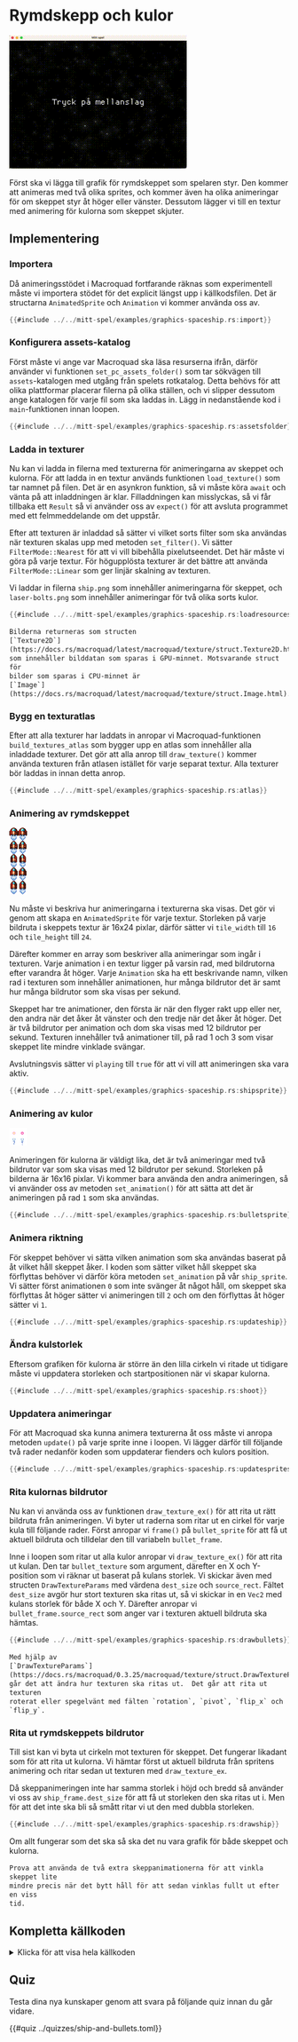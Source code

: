 # Rymdskepp och kulor

![Screenshot](images/graphics-spaceship.gif#center)

Först ska vi lägga till grafik för rymdskeppet som spelaren styr. Den kommer
att animeras med två olika sprites, och kommer även ha olika animeringar för
om skeppet styr åt höger eller vänster. Dessutom lägger vi till en textur med
animering för kulorna som skeppet skjuter.

## Implementering

### Importera

Då animeringsstödet i Macroquad fortfarande räknas som experimentell måste vi
importera stödet för det explicit längst upp i källkodsfilen. Det är
structarna `AnimatedSprite` och `Animation` vi kommer använda oss av.

```rust
{{#include ../../mitt-spel/examples/graphics-spaceship.rs:import}}
```

### Konfigurera assets-katalog

Först måste vi ange var Macroquad ska läsa resurserna ifrån, därför använder
vi funktionen `set_pc_assets_folder()` som tar sökvägen till
`assets`-katalogen med utgång från spelets rotkatalog. Detta behövs för att
olika plattformar placerar filerna på olika ställen, och vi slipper dessutom
ange katalogen för varje fil som ska laddas in. Lägg in nedanstående kod i
`main`-funktionen innan loopen. 

```rust
{{#include ../../mitt-spel/examples/graphics-spaceship.rs:assetsfolder}}
```

### Ladda in texturer

Nu kan vi ladda in filerna med texturerna för animeringarna av skeppet och
kulorna. För att ladda in en textur används funktionen `load_texture()` som
tar namnet på filen. Det är en asynkron funktion, så vi måste köra `await` och
vänta på att inladdningen är klar. Filladdningen kan misslyckas, så vi får
tillbaka ett `Result` så vi använder oss av `expect()` för att avsluta
programmet med ett felmmeddelande om det uppstår. 

Efter att texturen är inladdad så sätter vi vilket sorts filter som ska
användas när texturen skalas upp med metoden `set_filter()`. Vi sätter
`FilterMode::Nearest` för att vi vill bibehålla pixelutseendet. Det här måste
vi göra på varje textur. För högupplösta texturer är det bättre att använda
`FilterMode::Linear` som ger linjär skalning av texturen.

Vi laddar in filerna `ship.png` som innehåller animeringarna för skeppet, och
`laser-bolts.png` som innehåller animeringar för två olika sorts kulor.

```rust
{{#include ../../mitt-spel/examples/graphics-spaceship.rs:loadresources}}
```

```admonish info
Bilderna returneras som structen
[`Texture2D`](https://docs.rs/macroquad/latest/macroquad/texture/struct.Texture2D.html)
som innehåller bilddatan som sparas i GPU-minnet. Motsvarande struct för
bilder som sparas i CPU-minnet är
[`Image`](https://docs.rs/macroquad/latest/macroquad/texture/struct.Image.html).
```

### Bygg en texturatlas

Efter att alla texturer har laddats in anropar vi Macroquad-funktionen
`build_textures_atlas` som bygger upp en atlas som innehåller alla inladdade
texturer. Det gör att alla anrop till `draw_texture()` kommer använda texturen
från atlasen istället för varje separat textur. Alla texturer bör laddas in
innan detta anrop.

```rust
{{#include ../../mitt-spel/examples/graphics-spaceship.rs:atlas}}
```

### Animering av rymdskeppet

![Spritesheet för rymdskeppet](assets/ship.png#pixelated)

Nu måste vi beskriva hur animeringarna i texturerna ska visas. Det gör vi
genom att skapa en `AnimatedSprite` för varje textur. Storleken på varje
bildruta i skeppets textur är 16x24 pixlar, därför sätter vi `tile_width` till
`16` och `tile_height` till `24`.

Därefter kommer en array som beskriver alla animeringar som ingår i texturen.
Varje animation i en textur ligger på varsin rad, med bildrutorna efter
varandra åt höger. Varje `Animation` ska ha ett beskrivande namn, vilken rad
i texturen som innehåller animationen, hur många bildrutor det är samt hur
många bildrutor som ska visas per sekund.

Skeppet har tre animationer, den första är när den flyger rakt upp eller ner,
den andra när det åker åt vänster och den tredje när det åker åt höger. Det är
två bildrutor per animation och dom ska visas med 12 bildrutor per sekund.
Texturen innehåller två animationer till, på rad 1 och 3 som visar skeppet
lite mindre vinklade svängar.

Avslutningsvis sätter vi `playing` till `true` för att vi vill att animeringen
ska vara aktiv.

```rust
{{#include ../../mitt-spel/examples/graphics-spaceship.rs:shipsprite}}
```

### Animering av kulor

![Spritesheet för rymdskeppet](assets/laser-bolts.png#pixelated)

Animeringen för kulorna är väldigt lika, det är två animeringar med två
bildrutor var som ska visas med 12 bildrutor per sekund. Storleken på bilderna
är 16x16 pixlar. Vi kommer bara använda den andra animeringen, så vi använder
oss av metoden `set_animation()` för att sätta att det är animeringen på rad
`1` som ska användas.

```rust
{{#include ../../mitt-spel/examples/graphics-spaceship.rs:bulletsprite}}
```

### Animera riktning

För skeppet behöver vi sätta vilken animation som ska användas baserat på åt
vilket håll skeppet åker. I koden som sätter vilket håll skeppet ska
förflyttas behöver vi därför köra metoden `set_animation` på vår
`ship_sprite`. Vi sätter först animationen `0` som inte svänger åt något håll,
om skeppet ska förflyttas åt höger sätter vi animeringen till `2` och om den
förflyttas åt höger sätter vi `1`.

```rust [hl,1,5,10]
{{#include ../../mitt-spel/examples/graphics-spaceship.rs:updateship}}
```

### Ändra kulstorlek

Eftersom grafiken för kulorna är större än den lilla cirkeln vi ritade ut
tidigare måste vi uppdatera storleken och startpositionen när vi skapar kulorna.

```rust [hl,4,6]
{{#include ../../mitt-spel/examples/graphics-spaceship.rs:shoot}}
```

### Uppdatera animeringar

För att Macroquad ska kunna animera texturerna åt oss måste vi anropa metoden
`update()` på varje sprite inne i loopen. Vi lägger därför till följande två
rader nedanför koden som uppdaterar fienders och kulors position.

```rust [hl,8-9]
{{#include ../../mitt-spel/examples/graphics-spaceship.rs:updatesprites}}
```

### Rita kulornas bildrutor

Nu kan vi använda oss av funktionen `draw_texture_ex()` för att rita ut
rätt bildruta från animeringen. Vi byter ut raderna som ritar ut en cirkel för
varje kula till följande rader. Först anropar vi `frame()` på `bullet_sprite`
för att få ut aktuell bildruta och tilldelar den till variabeln
`bullet_frame`.

Inne i loopen som ritar ut alla kulor anropar vi `draw_texture_ex()` för att
rita ut kulan. Den tar `bullet_texture` som argument, därefter en X och
Y-position som vi räknar ut baserat på kulans storlek. Vi skickar även med
structen `DrawTextureParams` med värdena `dest_size` och `source_rect`. Fältet
`dest_size` avgör hur stort texturen ska ritas ut, så vi skickar in en `Vec2`
med kulans storlek för både X och Y. Därefter anropar vi
`bullet_frame.source_rect` som anger var i texturen aktuell bildruta ska
hämtas.

```rust [hl,1,3-12]
{{#include ../../mitt-spel/examples/graphics-spaceship.rs:drawbullets}}
```

```admonish info
Med hjälp av
[`DrawTextureParams`](https://docs.rs/macroquad/0.3.25/macroquad/texture/struct.DrawTextureParams.html)
går det att ändra hur texturen ska ritas ut.  Det går att rita ut texturen
roterat eller spegelvänt med fälten `rotation`, `pivot`, `flip_x` och `flip_y`. 
```

### Rita ut rymdskeppets bildrutor

Till sist kan vi byta ut cirkeln mot texturen för skeppet. Det fungerar
likadant som för att rita ut kulorna. Vi hämtar först ut aktuell bildruta från
spritens animering och ritar sedan ut texturen med `draw_texture_ex`.

Då skeppanimeringen inte har samma storlek i höjd och bredd så använder vi oss
av `ship_frame.dest_size` för att få ut storleken den ska ritas ut i. Men för
att det inte ska bli så smått ritar vi ut den med dubbla storleken.

```rust
{{#include ../../mitt-spel/examples/graphics-spaceship.rs:drawship}}
```

Om allt fungerar som det ska så ska det nu vara grafik för både skeppet och
kulorna.

```admonish tip title="Utmaning" class="challenge"
Prova att använda de två extra skeppanimationerna för att vinkla skeppet lite
mindre precis när det bytt håll för att sedan vinklas fullt ut efter en viss
tid.
```

<div class="noprint">

## Kompletta källkoden

<details>
  <summary>Klicka för att visa hela källkoden</summary>

```rust
{{#include ../../mitt-spel/examples/graphics-spaceship.rs:all}}
```
</details>
</div>

## Quiz

Testa dina nya kunskaper genom att svara på följande quiz innan du går vidare.

{{#quiz ../quizzes/ship-and-bullets.toml}}
